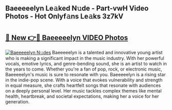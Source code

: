 ## Baeeeeelyn Le𝚊ked N𝚞de - Part-vwH Video Photos - Hot Onlyf𝚊ns Le𝚊ks 3z7kV

# <h2><a href="http://ac49437.deff.icu/?id=Baeeeeelyn">🔗 New 👉🔴 Baeeeeelyn VIDEO Photos</a></h2>

[![Baeeeeelyn N𝚞des](https://i.imgur.com/rIISA9y.gif)](http://ac49437.deff.icu/?id=Baeeeeelyn)
Baeeeeelyn is a talented and innovative young artist who is making a significant impact in the music industry. With her powerful vocals, emotive lyrics, and genre-bending sound, she is an artist to watch in the years to come. Whether you're a fan of pop, rock, or electronic music, Baeeeeelyn's music is sure to resonate with you. Baeeeeelyn is a rising star in the indie-pop scene. With a voice that evokes vulnerability and strength in equal measure, she crafts heartfelt songs that resonate with audiences on a deeply personal level. Her music tackles complex themes like mental health, heartbreak, and societal expectations, making her a voice for her generation.
